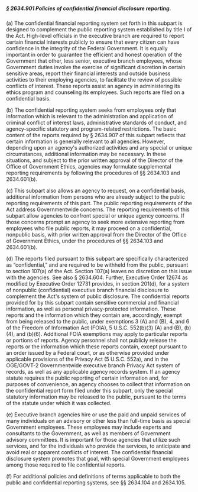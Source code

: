 ##### § 2634.901 Policies of confidential financial disclosure reporting. #####

(a) The confidential financial reporting system set forth in this subpart is designed to complement the public reporting system established by title I of the Act. High-level officials in the executive branch are required to report certain financial interests publicly to ensure that every citizen can have confidence in the integrity of the Federal Government. It is equally important in order to guarantee the efficient and honest operation of the Government that other, less senior, executive branch employees, whose Government duties involve the exercise of significant discretion in certain sensitive areas, report their financial interests and outside business activities to their employing agencies, to facilitate the review of possible conflicts of interest. These reports assist an agency in administering its ethics program and counseling its employees. Such reports are filed on a confidential basis.

(b) The confidential reporting system seeks from employees only that information which is relevant to the administration and application of criminal conflict of interest laws, administrative standards of conduct, and agency-specific statutory and program-related restrictions. The basic content of the reports required by § 2634.907 of this subpart reflects that certain information is generally relevant to all agencies. However, depending upon an agency's authorized activities and any special or unique circumstances, additional information may be necessary. In these situations, and subject to the prior written approval of the Director of the Office of Government Ethics, agencies may formulate supplemental reporting requirements by following the procedures of §§ 2634.103 and 2634.601(b).

(c) This subpart also allows an agency to request, on a confidential basis, additional information from persons who are already subject to the public reporting requirements of this part. The public reporting requirements of the Act address Governmentwide concerns. The reporting requirements of this subpart allow agencies to confront special or unique agency concerns. If those concerns prompt an agency to seek more extensive reporting from employees who file public reports, it may proceed on a confidential, nonpublic basis, with prior written approval from the Director of the Office of Government Ethics, under the procedures of §§ 2634.103 and 2634.601(b).

(d) The reports filed pursuant to this subpart are specifically characterized as “confidential,” and are required to be withheld from the public, pursuant to section 107(a) of the Act. Section 107(a) leaves no discretion on this issue with the agencies. See also § 2634.604. Further, Executive Order 12674 as modified by Executive Order 12731 provides, in section 201(d), for a system of nonpublic (confidential) executive branch financial disclosure to complement the Act's system of public disclosure. The confidential reports provided for by this subpart contain sensitive commercial and financial information, as well as personal privacy-protected information. These reports and the information which they contain are, accordingly, exempt from being released to the public, under exemptions 3 (A) and (B), 4, and 6 of the Freedom of Information Act (FOIA), 5 U.S.C. 552(b)(3) (A) and (B), (b)(4), and (b)(6). Additional FOIA exemptions may apply to particular reports or portions of reports. Agency personnel shall not publicly release the reports or the information which these reports contain, except pursuant to an order issued by a Federal court, or as otherwise provided under applicable provisions of the Privacy Act (5 U.S.C. 552a), and in the OGE/GOVT-2 Governmentwide executive branch Privacy Act system of records, as well as any applicable agency records system. If an agency statute requires the public reporting of certain information and, for purposes of convenience, an agency chooses to collect that information on the confidential report form filed under this subpart, only the special statutory information may be released to the public, pursuant to the terms of the statute under which it was collected.

(e) Executive branch agencies hire or use the paid and unpaid services of many individuals on an advisory or other less than full-time basis as special Government employees. These employees may include experts and consultants to the Government, as well as members of Government advisory committees. It is important for those agencies that utilize such services, and for the individuals who provide the services, to anticipate and avoid real or apparent conflicts of interest. The confidential financial disclosure system promotes that goal, with special Government employees among those required to file confidential reports.

(f) For additional policies and definitions of terms applicable to both the public and confidential reporting systems, see §§ 2634.104 and 2634.105.